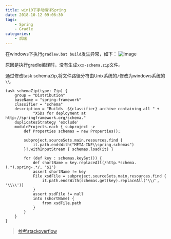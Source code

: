 ```yaml
---
title: win10下手动编译Spring
date: 2018-10-12 09:06:30
tags: 
    - Spring
	- Gradle
categories:
    - 后端
---
```



在windows下执行`gradlew.bat build`发生异常，如下：
![image](http://img.hb.aicdn.com/6257b1a43c17c6eba97c52034c6f398c459788305765-exykoC_fw658)

原因是执行gradle编译时，没有生成`xxx-schema.zip`文件。

通过修改task schemaZip,将文件路径分符由Unix系统的`/`修改为windows系统的`\\`.

```
task schemaZip(type: Zip) {
	group = "Distribution"
	baseName = "spring-framework"
	classifier = "schema"
	description = "Builds -${classifier} archive containing all " +
			"XSDs for deployment at http://springframework.org/schema."
	duplicatesStrategy 'exclude'
	moduleProjects.each { subproject ->
		def Properties schemas = new Properties();

		subproject.sourceSets.main.resources.find {
			it.path.endsWith("META-INF\\spring.schemas")
		}?.withInputStream { schemas.load(it) }

		for (def key : schemas.keySet()) {
			def shortName = key.replaceAll(/http.*schema.(.*).spring-.*/, '$1')
			assert shortName != key
			File xsdFile = subproject.sourceSets.main.resources.find {
				it.path.endsWith(schemas.get(key).replaceAll('\\/', '\\\\'))
			}
			assert xsdFile != null
			into (shortName) {
				from xsdFile.path
			}
		}
	}
}
```

> [参考stackoverflow](https://stackoverflow.com/questions/34916981/build-spring-framework-source-code-encounter-an-error)
